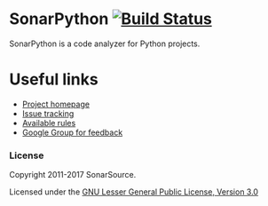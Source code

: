 # SonarPython [![Build Status](https://travis-ci.org/SonarSource/sonar-python.svg?branch=master)](https://travis-ci.org/SonarSource/sonar-python)

SonarPython is a code analyzer for Python projects. 

# Useful links

* [Project homepage](https://www.sonarsource.com/why-us/products/languages/python.html)
* [Issue tracking](http://jira.sonarsource.com/browse/SONARPY)
* [Available rules](https://sonarqube.com/coding_rules#languages=py)
* [Google Group for feedback](https://groups.google.com/forum/#!forum/sonarqube)

### License

Copyright 2011-2017 SonarSource.

Licensed under the [GNU Lesser General Public License, Version 3.0](http://www.gnu.org/licenses/lgpl.txt)